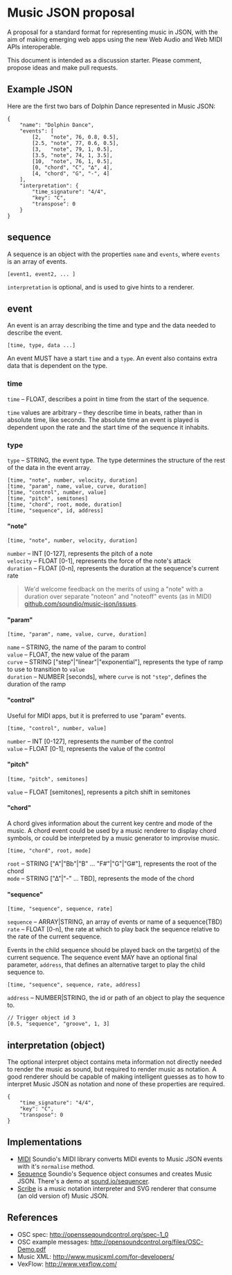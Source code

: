 # Music JSON proposal

A proposal for a standard format for representing music in JSON, with the aim of
making emerging web apps using the new Web Audio and Web MIDI APIs interoperable.

This document is intended as a discussion starter. Please comment, propose ideas and
make pull requests.


## Example JSON

Here are the first two bars of Dolphin Dance represented in Music JSON:

    {
        "name": "Dolphin Dance",
        "events": [
            [2,   "note", 76, 0.8, 0.5],
            [2.5, "note", 77, 0.6, 0.5],
            [3,   "note", 79, 1, 0.5],
            [3.5, "note", 74, 1, 3.5],
            [10,  "note", 76, 1, 0.5],
            [0, "chord", "C", "∆", 4],
            [4, "chord", "G", "-", 4]
        ],
        "interpretation": {
            "time_signature": "4/4",
            "key": "C",
            "transpose": 0
        }
    }

## sequence

A sequence is an object with the properties <code>name</code> and <code>events</code>,
where <code>events</code> is an array of events.

    [event1, event2, ... ]

<code>interpretation</code> is optional, and is used to give hints to a renderer.

## event

An event is an array describing the time and type and the data needed to
describe the event.

    [time, type, data ...]

An event MUST have a start <code>time</code> and a <code>type</code>.
An event also contains extra data that is dependent on the type.

### time

<code>time</code> – FLOAT, describes a point in time from the start of the sequence.

<code>time</code> values are arbitrary – they describe time in beats, rather than
in absolute time, like seconds. The absolute time an event is played is dependent
upon the rate and the start time of the sequence it inhabits.

### type

<code>type</code> – STRING, the event type. The type determines the structure of the
rest of the data in the event array.

    [time, "note", number, velocity, duration]
    [time, "param", name, value, curve, duration]
    [time, "control", number, value]
    [time, "pitch", semitones]
    [time, "chord", root, mode, duration]
    [time, "sequence", id, address]

#### "note"

    [time, "note", number, velocity, duration]

<code>number</code> – INT [0-127], represents the pitch of a note<br/>
<code>velocity</code> – FLOAT [0-1], represents the force of the note's attack<br/>
<code>duration</code> – FLOAT [0-n], represents the duration at the sequence's current rate

<blockquote>We'd welcome feedback on the merits of using a "note" with a duration over
separate "noteon" and "noteoff" events (as in MIDI) <a href="http://github.com/soundio/music-json/issues">github.com/soundio/music-json/issues</a>.</blockquote> 

#### "param"

    [time, "param", name, value, curve, duration]

<code>name</code> – STRING, the name of the param to control<br/>
<code>value</code> – FLOAT, the new value of the param<br/>
<code>curve</code> – STRING ["step"|"linear"|"exponential"], represents the type of ramp to use to transition to <code>value</code><br/>
<code>duration</code> – NUMBER [seconds], where <code>curve</code> is not <code>"step"</code>, defines the duration of the ramp

#### "control"

Useful for MIDI apps, but it is preferred to use "param" events.

    [time, "control", number, value]

<code>number</code> – INT [0-127], represents the number of the control<br/>
<code>value</code> – FLOAT [0-1], represents the value of the control<br/>

#### "pitch"

    [time, "pitch", semitones]

<code>value</code> – FLOAT [semitones], represents a pitch shift in semitones

#### "chord"

A chord gives information about the current key centre and mode of the music. A chord event could
be used by a music renderer to display chord symbols, or could be interpreted by a music generator
to improvise music.

    [time, "chord", root, mode]

<code>root</code> – STRING ["A"|"Bb"|"B" ... "F#"|"G"|"G#"], represents the root of the chord<br/>
<code>mode</code> – STRING ["∆"|"-" ... TBD], represents the mode of the chord

#### "sequence"

    [time, "sequence", sequence, rate]

<code>sequence</code> – ARRAY|STRING, an array of events or name of a sequence(TBD)<br/>
<code>rate</code> – FLOAT [0-n], the rate at which to play back the sequence relative to the rate of the
current sequence.

Events in the child sequence should be played back on the target(s) of the current sequence.
The sequence event MAY have an optional final parameter, <code>address</code>, that defines
an alternative target to play the child sequence to.

    [time, "sequence", sequence, rate, address]

<code>address</code> – NUMBER|STRING, the id or path of an object to play the sequence to.<br/>

    // Trigger object id 3
    [0.5, "sequence", "groove", 1, 3]

<!--It is proposed that a near-CSS-like syntax be used to select objects in an app:

    // Trigger object id 3
    [0.5, "sequence", "groove", "objects[id=3]"]
    
    // Trigger all plugins of type "sampler"
    [0.5, "sequence", "groove", 1, "objects[type='sampler']"]
-->

## interpretation (object)

The optional interpret object contains meta information not directly needed to render the
music as sound, but required to render music as notation. A good renderer should
be capable of making intelligent guesses as to how to interpret Music JSON as
notation and none of these properties are required.

    {
        "time_signature": "4/4",
        "key": "C",
        "transpose": 0
    }

## Implementations

- <a href="http://github.com/soundio/midi">MIDI</a> Soundio's MIDI library converts MIDI events to Music JSON events with it's <code>normalise</code> method.
- <a href="http://github.com/soundio/sequence">Sequence</a> Soundio's Sequence object consumes and creates Music JSON. There's a demo at <a href="http://sound.io/sequencer/">sound.io/sequencer</a>.
- <a href="http://labs.cruncher.ch/scribe/">Scribe</a> is a music notation
interpreter and SVG renderer that consume (an old version of) Music JSON.

## References

- OSC spec: <a href="http://opensoundcontrol.org/spec-1_0">http://opensseqoundcontrol.org/spec-1_0</a>
- OSC example messages: <a href="http://opensoundcontrol.org/files/OSC-Demo.pdf">http://opensoundcontrol.org/files/OSC-Demo.pdf</a>
- Music XML: <a href="http://www.musicxml.com/for-developers/">http://www.musicxml.com/for-developers/</a>
- VexFlow: <a href="http://www.vexflow.com/">http://www.vexflow.com/</a>

<!--
## Contributions

Stephen Band, Stelio Tzonis, Al Johri and Jason Sigal.
-->

